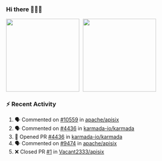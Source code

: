 ### Hi there 👋👋👋

<div style="display: flex; gap: 10px;">
  <img height="200px" src="https://github-readme-stats.vercel.app/api?username=Vacant2333&show_icons=true&theme=flag-india&count_private=true&hide_rank=true&include_all_commits=true">
  <img height="200px" src="https://github-readme-stats.vercel.app/api/top-langs/?username=Vacant2333&layout=donut">
</div>

### :zap: Recent Activity

<!--START_SECTION:activity-->
1. 🗣 Commented on [#10559](https://github.com/apache/apisix/issues/10559#issuecomment-1863789380) in [apache/apisix](https://github.com/apache/apisix)
2. 🗣 Commented on [#4436](https://github.com/karmada-io/karmada/pull/4436#issuecomment-1863050150) in [karmada-io/karmada](https://github.com/karmada-io/karmada)
3. 💪 Opened PR [#4436](https://github.com/karmada-io/karmada/pull/4436) in [karmada-io/karmada](https://github.com/karmada-io/karmada)
4. 🗣 Commented on [#9474](https://github.com/apache/apisix/issues/9474#issuecomment-1851544590) in [apache/apisix](https://github.com/apache/apisix)
5. ❌ Closed PR [#1](https://github.com/Vacant2333/apisix/pull/1) in [Vacant2333/apisix](https://github.com/Vacant2333/apisix)
<!--END_SECTION:activity-->

